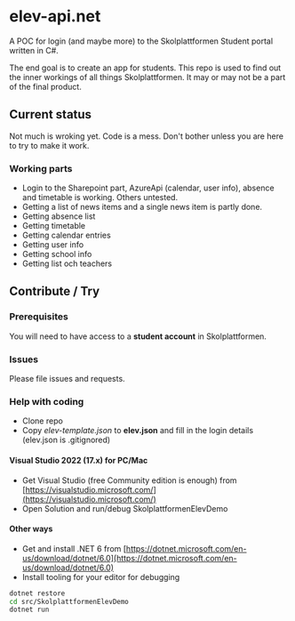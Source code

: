 # elev-api.net

A POC for login (and maybe more) to the Skolplattformen Student portal written in C#.

The end goal is to create an app for students. This repo is used to find out the inner workings of all things Skolplattformen. It may or may not be a part of the final product.

## Current status
Not much is wroking yet. Code is a mess. Don't bother unless you are here to try to make it work. 

### Working parts
* Login to the Sharepoint part, AzureApi (calendar, user info), absence and timetable is working. Others untested.
* Getting a list of news items and a single news item is partly done.
* Getting absence list
* Getting timetable
* Getting calendar entries
* Getting user info
* Getting school info
* Getting list och teachers

## Contribute / Try
### Prerequisites
You will need to have access to a **student account** in Skolplattformen.

### Issues
Please file issues and requests. 

### Help with coding

* Clone repo
* Copy *elev-template.json* to **elev.json** and fill in the login details (elev.json is .gitignored)

#### Visual Studio 2022 (17.x) for PC/Mac
* Get Visual Studio (free Community edition is enough) from [https://visualstudio.microsoft.com/](https://visualstudio.microsoft.com/)
* Open Solution and run/debug SkolplattformenElevDemo

#### Other ways
* Get and install .NET 6 from [https://dotnet.microsoft.com/en-us/download/dotnet/6.0](https://dotnet.microsoft.com/en-us/download/dotnet/6.0)
* Install tooling for your editor for debugging

```bash
dotnet restore
cd src/SkolplattformenElevDemo
dotnet run
```
